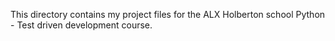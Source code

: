 This directory contains my project files for the ALX Holberton school Python - Test driven development course.